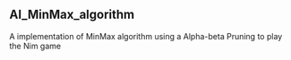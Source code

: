 ## AI_MinMax_algorithm

A implementation of MinMax algorithm using a Alpha-beta Pruning to play the Nim game